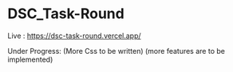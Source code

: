 # DSC_Task-Round

 
Live : https://dsc-task-round.vercel.app/
 
Under Progress:
(More Css to be written)
(more features are to be implemented)
